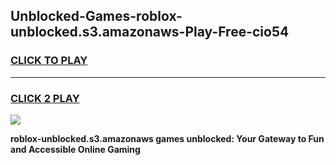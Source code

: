 
## Unblocked-Games-roblox-unblocked.s3.amazonaws-Play-Free-cio54
<h3>
<a href="https://premium76.site?title=roblox-unblocked.s3.amazonaws&ref=12A">CLICK TO PLAY</a></h3>
<hr>

<h3>
<a href="https://premium76.site?title=roblox-unblocked.s3.amazonaws&ref=12A">CLICK 2 PLAY</a>
  
</h3>

<a href="https://premium76.site?title=roblox-unblocked.s3.amazonaws&ref=12A"><img src="https://clearcache.store/games.png"></a>


**roblox-unblocked.s3.amazonaws games unblocked: Your Gateway to Fun and Accessible Online Gaming**
